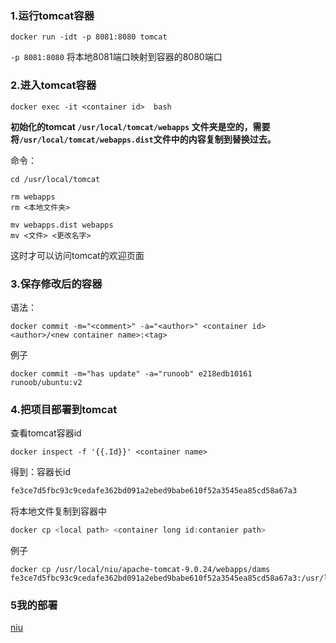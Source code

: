 

### 1.运行tomcat容器

```
docker run -idt -p 8081:8080 tomcat
```

`-p 8081:8080`	将本地8081端口映射到容器的8080端口

### 2.进入tomcat容器

```
docker exec -it <container id>	bash
```

**初始化的tomcat `/usr/local/tomcat/webapps` 文件夹是空的，需要将`/usr/local/tomcat/webapps.dist`文件中的内容复制到替换过去。**

命令：

```
cd /usr/local/tomcat

rm webapps
rm <本地文件夹>

mv webapps.dist webapps
mv <文件> <更改名字>
```

这时才可以访问tomcat的欢迎页面

### 3.保存修改后的容器

语法：

```
docker commit -m="<comment>" -a="<author>" <container id> <author>/<new container name>:<tag>
```

例子

```
docker commit -m="has update" -a="runoob" e218edb10161 runoob/ubuntu:v2
```

### 4.把项目部署到tomcat

查看tomcat容器id

```
docker inspect -f '{{.Id}}' <container name>
```

得到：容器长id

```js
fe3ce7d5fbc93c9cedafe362bd091a2ebed9babe610f52a3545ea85cd58a67a3
```

将本地文件复制到容器中

```js
docker cp <local path> <container long id:contanier path>
```

例子

```
docker cp /usr/local/niu/apache-tomcat-9.0.24/webapps/dams fe3ce7d5fbc93c9cedafe362bd091a2ebed9babe610f52a3545ea85cd58a67a3:/usr/local/tomcat/webapps
```

### 5我的部署

[niu](http://39.97.184.218:8081/niu/)